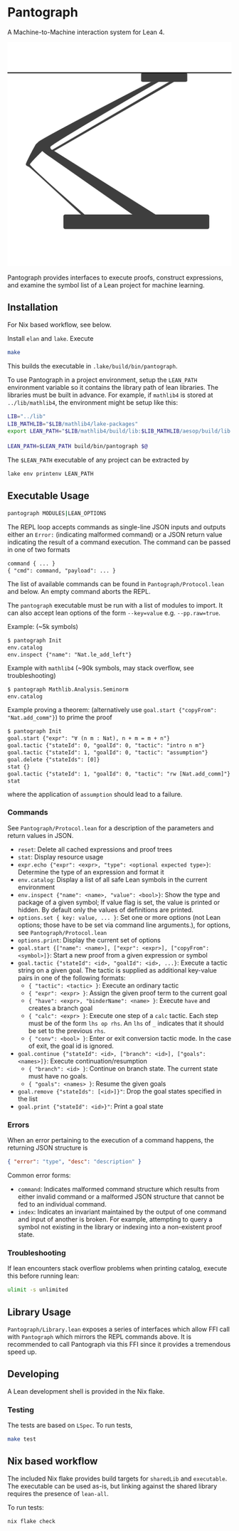 # Pantograph

A Machine-to-Machine interaction system for Lean 4.

![Pantograph](doc/icon.svg)

Pantograph provides interfaces to execute proofs, construct expressions, and
examine the symbol list of a Lean project for machine learning.

## Installation

For Nix based workflow, see below.

Install `elan` and `lake`. Execute
``` sh
make
```
This builds the executable in `.lake/build/bin/pantograph`.

To use Pantograph in a project environment, setup the `LEAN_PATH` environment
variable so it contains the library path of lean libraries. The libraries must
be built in advance. For example, if `mathlib4` is stored at `../lib/mathlib4`,
the environment might be setup like this:

``` sh
LIB="../lib"
LIB_MATHLIB="$LIB/mathlib4/lake-packages"
export LEAN_PATH="$LIB/mathlib4/build/lib:$LIB_MATHLIB/aesop/build/lib:$LIB_MATHLIB/Qq/build/lib:$LIB_MATHLIB/std/build/lib"

LEAN_PATH=$LEAN_PATH build/bin/pantograph $@
```
The `$LEAN_PATH` executable of any project can be extracted by
``` sh
lake env printenv LEAN_PATH
```

## Executable Usage

``` sh
pantograph MODULES|LEAN_OPTIONS
```

The REPL loop accepts commands as single-line JSON inputs and outputs either an
`Error:` (indicating malformed command) or a JSON return value indicating the
result of a command execution.  The command can be passed in one of two formats
```
command { ... }
{ "cmd": command, "payload": ... }
```
The list of available commands can be found in `Pantograph/Protocol.lean` and below. An
empty command aborts the REPL.

The `pantograph` executable must be run with a list of modules to import. It can
also accept lean options of the form `--key=value` e.g. `--pp.raw=true`.

Example: (~5k symbols)
```
$ pantograph Init
env.catalog
env.inspect {"name": "Nat.le_add_left"}
```
Example with `mathlib4` (~90k symbols, may stack overflow, see troubleshooting)
```
$ pantograph Mathlib.Analysis.Seminorm
env.catalog
```
Example proving a theorem: (alternatively use `goal.start {"copyFrom": "Nat.add_comm"}`) to prime the proof
```
$ pantograph Init
goal.start {"expr": "∀ (n m : Nat), n + m = m + n"}
goal.tactic {"stateId": 0, "goalId": 0, "tactic": "intro n m"}
goal.tactic {"stateId": 1, "goalId": 0, "tactic": "assumption"}
goal.delete {"stateIds": [0]}
stat {}
goal.tactic {"stateId": 1, "goalId": 0, "tactic": "rw [Nat.add_comm]"}
stat
```
where the application of `assumption` should lead to a failure.

### Commands

See `Pantograph/Protocol.lean` for a description of the parameters and return values in JSON.
* `reset`: Delete all cached expressions and proof trees
* `stat`: Display resource usage
* `expr.echo {"expr": <expr>, "type": <optional expected type>}`: Determine the
  type of an expression and format it
* `env.catalog`: Display a list of all safe Lean symbols in the current environment
* `env.inspect {"name": <name>, "value": <bool>}`: Show the type and package of a
  given symbol; If value flag is set, the value is printed or hidden. By default
  only the values of definitions are printed.
* `options.set { key: value, ... }`: Set one or more options (not Lean options; those
  have to be set via command line arguments.), for options, see `Pantograph/Protocol.lean`
* `options.print`: Display the current set of options
* `goal.start {["name": <name>], ["expr": <expr>], ["copyFrom": <symbol>]}`:
  Start a new proof from a given expression or symbol
* `goal.tactic {"stateId": <id>, "goalId": <id>, ...}`: Execute a tactic string on a
  given goal. The tactic is supplied as additional key-value pairs in one of the following formats:
  - `{ "tactic": <tactic> }`: Execute an ordinary tactic
  - `{ "expr": <expr> }`: Assign the given proof term to the current goal
  - `{ "have": <expr>, "binderName": <name> }`: Execute `have` and creates a branch goal
  - `{ "calc": <expr> }`: Execute one step of a `calc` tactic. Each step must
    be of the form `lhs op rhs`. An `lhs` of `_` indicates that it should be set
    to the previous `rhs`.
  - `{ "conv": <bool> }`: Enter or exit conversion tactic mode. In the case of
    exit, the goal id is ignored.
* `goal.continue {"stateId": <id>, ["branch": <id>], ["goals": <names>]}`:
  Execute continuation/resumption
  - `{ "branch": <id> }`: Continue on branch state. The current state must have no goals.
  - `{ "goals": <names> }`: Resume the given goals
* `goal.remove {"stateIds": [<id>]}"`: Drop the goal states specified in the list
* `goal.print {"stateId": <id>}"`: Print a goal state

### Errors

When an error pertaining to the execution of a command happens, the returning JSON structure is

``` json
{ "error": "type", "desc": "description" }
```
Common error forms:
* `command`: Indicates malformed command structure which results from either
  invalid command or a malformed JSON structure that cannot be fed to an
  individual command.
* `index`: Indicates an invariant maintained by the output of one command and
  input of another is broken. For example, attempting to query a symbol not
  existing in the library or indexing into a non-existent proof state.

### Troubleshooting

If lean encounters stack overflow problems when printing catalog, execute this before running lean:
```sh
ulimit -s unlimited
```

## Library Usage

`Pantograph/Library.lean` exposes a series of interfaces which allow FFI call
with `Pantograph` which mirrors the REPL commands above. It is recommended to
call Pantograph via this FFI since it provides a tremendous speed up.

## Developing

A Lean development shell is provided in the Nix flake.

### Testing

The tests are based on `LSpec`. To run tests,
``` sh
make test
```

## Nix based workflow

The included Nix flake provides build targets for `sharedLib` and `executable`.
The executable can be used as-is, but linking against the shared library
requires the presence of `lean-all`.

To run tests:
``` sh
nix flake check
```
